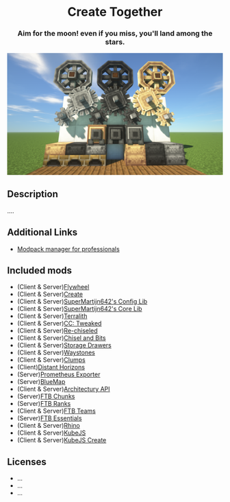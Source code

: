 <center>
    <h1>Create Together</h1>
    <h3>Aim for the moon! even if you miss, you'll land among the stars.</h3>
    <img src=".github/assets/pack-banner.png" />
</center>

## Description
....

## Additional Links
 - [Modpack manager for professionals](https://github.sre.pub/froehlichA/pax)

## Included mods
 - (Client & Server)[Flywheel](https://www.curseforge.com/minecraft/mc-mods/flywheel)
 - (Client & Server)[Create](https://www.curseforge.com/minecraft/mc-mods/create)
 - (Client & Server)[SuperMartijn642's Config Lib](https://www.curseforge.com/minecraft/mc-mods/supermartijn642s-config-lib)
 - (Client & Server)[SuperMartijn642's Core Lib](https://www.curseforge.com/minecraft/mc-mods/supermartijn642s-core-lib)
 - (Client & Server)[Terralith](https://www.curseforge.com/minecraft/mc-mods/terralith)
 - (Client & Server)[CC: Tweaked](https://www.curseforge.com/minecraft/mc-mods/cc-tweaked)
 - (Client & Server)[Re-chiseled](https://www.curseforge.com/minecraft/mc-mods/rechiseled)
 - (Client & Server)[Chisel and Bits](https://www.curseforge.com/minecraft/mc-mods/chisels-bits)
 - (Client & Server)[Storage Drawers](https://www.curseforge.com/minecraft/mc-mods/storage-drawers)
 - (Client & Server)[Waystones](https://www.curseforge.com/minecraft/mc-mods/waystones)
 - (Client & Server)[Clumps](https://www.curseforge.com/minecraft/mc-mods/clumps)
 - (Client)[Distant Horizons](https://www.curseforge.com/minecraft/mc-mods/distant-horizons)
 - (Server)[Prometheus Exporter](https://github.com/cpburnz/minecraft-prometheus-exporter)
 - (Server)[BlueMap](https://github.com/BlueMap-Minecraft/BlueMap)
 - (Client & Server)[Architectury API](https://www.curseforge.com/minecraft/mc-mods/architectury-api)
 - (Server)[FTB Chunks](https://www.curseforge.com/minecraft/mc-mods/ftb-chunks-forge)
 - (Server)[FTB Ranks](https://www.curseforge.com/minecraft/mc-mods/ftb-ranks-forge)
 - (Client & Server)[FTB Teams](https://www.curseforge.com/minecraft/mc-mods/ftb-teams-forge)
 - (Server)[FTB Essentials](https://www.curseforge.com/minecraft/mc-mods/ftb-essentials-forge)
 - (Client & Server)[Rhino](https://www.curseforge.com/minecraft/mc-mods/rhino)
 - (Client & Server)[KubeJS](https://www.curseforge.com/minecraft/mc-mods/kubejs)
 - (Client & Server)[KubeJS Create](https://www.curseforge.com/minecraft/mc-mods/kubejs-create)

 ## Licenses
 - ...
 - ...
 - ...